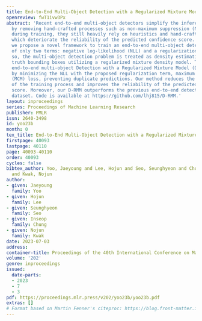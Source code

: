 ```yaml
---
title: End-to-End Multi-Object Detection with a Regularized Mixture Model
openreview: fwT1ivw3Px
abstract: 'Recent end-to-end multi-object detectors simplify the inference pipeline
  by removing hand-crafted processes such as non-maximum suppression (NMS). However,
  during training, they still heavily rely on heuristics and hand-crafted processes
  which deteriorate the reliability of the predicted confidence score. In this paper,
  we propose a novel framework to train an end-to-end multi-object detector consisting
  of only two terms: negative log-likelihood (NLL) and a regularization term. In doing
  so, the multi-object detection problem is treated as density estimation of the ground
  truth bounding boxes utilizing a regularized mixture density model. The proposed
  end-to-end multi-object Detection with a Regularized Mixture Model (D-RMM) is trained
  by minimizing the NLL with the proposed regularization term, maximum component maximization
  (MCM) loss, preventing duplicate predictions. Our method reduces the heuristics
  of the training process and improves the reliability of the predicted confidence
  score. Moreover, our D-RMM outperforms the previous end-to-end detectors on MS COCO
  dataset. Code is available at https://github.com/lhj815/D-RMM.'
layout: inproceedings
series: Proceedings of Machine Learning Research
publisher: PMLR
issn: 2640-3498
id: yoo23b
month: 0
tex_title: End-to-End Multi-Object Detection with a Regularized Mixture Model
firstpage: 40093
lastpage: 40110
page: 40093-40110
order: 40093
cycles: false
bibtex_author: Yoo, Jaeyoung and Lee, Hojun and Seo, Seunghyeon and Chung, Inseop
  and Kwak, Nojun
author:
- given: Jaeyoung
  family: Yoo
- given: Hojun
  family: Lee
- given: Seunghyeon
  family: Seo
- given: Inseop
  family: Chung
- given: Nojun
  family: Kwak
date: 2023-07-03
address: 
container-title: Proceedings of the 40th International Conference on Machine Learning
volume: '202'
genre: inproceedings
issued:
  date-parts:
  - 2023
  - 7
  - 3
pdf: https://proceedings.mlr.press/v202/yoo23b/yoo23b.pdf
extras: []
# Format based on Martin Fenner's citeproc: https://blog.front-matter.io/posts/citeproc-yaml-for-bibliographies/
---
```


